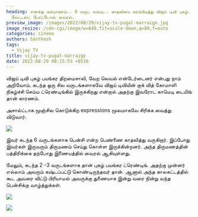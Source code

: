 ```yaml
---
heading: எனக்கு கல்யாணம்.. 6 வருட லவ்வு.. காதலியை கரம்பிடித்து விஜய் டிவி புகழ்.
  லேட்டஸ்ட் போட்டோஸ் வைரல்.
preview_image: /images/2022/08/29/vijay-tv-pugal-marraige.jpg
image_resize: /cdn-cgi/image/w=640,fit=scale-down,q=80,f=auto
categories: cinema
authors: Santhosh
tags:
  - Vijay TV
title: vijay-tv-pugal-marraige
date: 2022-08-29 08:15:53 +0530
---
```



விஜய் டிவி புகழ் பயங்கர திறமைசாலி, வேற லெவல் என்டேர்டைனர் என்பது நாம் அறிவோம். கடந்த ஒரு சில வருடங்களாகவே விஜய் டிவியின் குக் வித் கோமாளி நிகழ்ச்சி செம்ம ட்ரெண்டிங்கில் இருக்கிறது என்றால் அதற்கு இவரோட காமெடி டைமிங் தான் காரணம்.

அசால்ட்டாக மூஞ்சில கொடுக்கிற expressions மூலமாகவே சிரிக்க வைத்து விடுவார்.

![](/images/2022/08/29/pugazh-bency-marraige.jpg)

இவர் கடந்த 6 வருடங்களாக பென்சி என்ற பெண்ணை காதலித்து வருகிறார். இப்போது இவர்கள் இருவரும் திருமணம் செய்து கொள்ள இருக்கின்றனர். அந்த திருமணத்தின் பத்திரிக்கை தற்போது இணையத்தில் வைரல் ஆகியுள்ளது.

மேலும், கடந்த 2 -3 வருடங்களாக தான் புகழ் பயங்கர ட்ரெண்டிங். அதற்கு முன்னர் எல்லாம் அவரும் கஷ்டப்பட்டு கொண்டிருந்தவர் தான். ஆனால் அந்த காலகட்டத்தில் கூட அவரை விட்டு பிரியாமல் அவருக்கு துணையாக இன்று வரை நின்று வந்த பென்சிக்கு வாழ்த்துக்கள்.

![](/images/2022/08/29/pugazh-bency-marraige-1.jpg)

![](/images/2022/08/29/pugazh-bency-marraige-2.jpg)